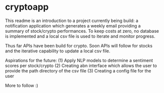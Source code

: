 # cryptoapp

This readme is an introduction to a project currently being build: a notification application which generates a weekly email providing a summary of stock/crypto performances. To keep costs at zero, no database is implemented and a local csv file is used to iterate and monitor progress.

Thus far APIs have been build for crypto. Soon APIs will follow for stocks and the iterative capability to update a local csv file.

Aspirations for the future:
(1) Apply NLP models to determine a sentiment scores per stock/crypto
(2) Creating abn interface which allows the user to provide the path directory of the csv file
(3) Creating a config file for the user

More to follow :)
